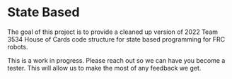 # State Based

The goal of this project is to provide a cleaned up version of 2022 Team 3534 House of Cards code structure for state based programming for FRC robots. 

This is a work in progress. Please reach out so we can have you become a tester. This will allow us to make the most of any feedback we get.